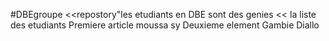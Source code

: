#DBEgroupe
<<repostory"les etudiants en  DBE sont des genies
<< la liste des etudiants
Premiere article moussa sy
Deuxieme element Gambie Diallo
